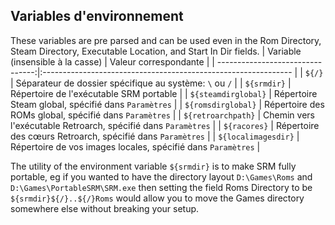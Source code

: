 ## Variables d'environnement
These variables are pre parsed and can be used even in the Rom Directory, Steam Directory, Executable Location, and Start In Dir fields.
| Variable (insensible à la casse) | Valeur correspondante                                          |
| --------------------------------:|:-------------------------------------------------------------- |
|                           `${/}` | Séparateur de dossier spécifique au système: `\` ou `/`       |
|                      `${srmdir}` | Répertoire de l'exécutable SRM portable                        |
|              `${steamdirglobal}` | Répertoire Steam global, spécifié dans `Paramètres`            |
|               `${romsdirglobal}` | Répertoire des ROMs global, spécifié dans `Paramètres`         |
|               `${retroarchpath}` | Chemin vers l'exécutable Retroarch, spécifié dans `Paramètres` |
|                     `${racores}` | Répertoire des cœurs Retroarch, spécifié dans `Paramètres`     |
|              `${localimagesdir}` | Répertoire de vos images locales, spécifié dans `Paramètres`   |


The utility of the environment variable `${srmdir}` is to make SRM fully portable, eg if you wanted to have the directory layout `D:\Games\Roms` and `D:\Games\PortableSRM\SRM.exe` then setting the field Roms Directory to be `${srmdir}${/}..${/}Roms` would allow you to move the Games directory somewhere else without breaking your setup.
